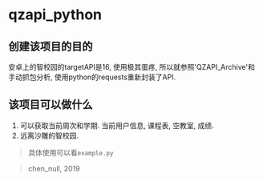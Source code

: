 # qzapi_python

## 创建该项目的目的

安卓上的智校园的targetAPI是16, 使用极其蛋疼,
所以就参照'QZAPI_Archive'和手动抓包分析, 使用python的requests重新封装了API.

## 该项目可以做什么

1. 可以获取当前周次和学期. 当前用户信息, 课程表, 空教室, 成绩.
2. 远离沙雕的智校园.

> 具体使用可以看`example.py`

> chen_null, 2019
